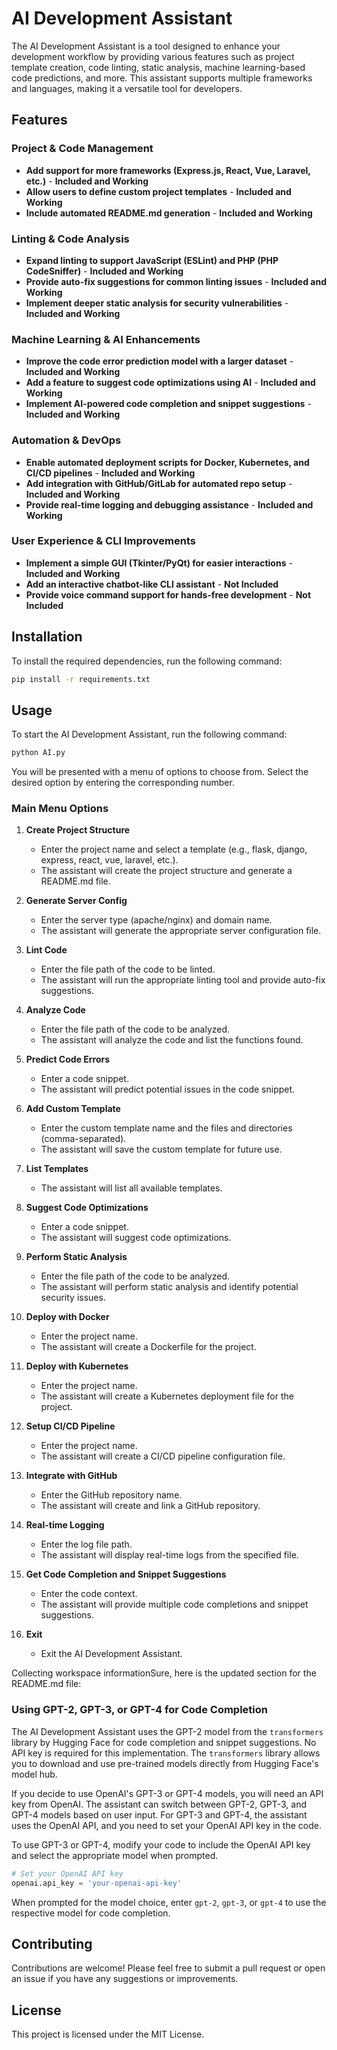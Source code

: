 # AI Development Assistant

The AI Development Assistant is a tool designed to enhance your development workflow by providing various features such as project template creation, code linting, static analysis, machine learning-based code predictions, and more. This assistant supports multiple frameworks and languages, making it a versatile tool for developers.

## Features

### Project & Code Management
- **Add support for more frameworks (Express.js, React, Vue, Laravel, etc.)** - **Included and Working**
- **Allow users to define custom project templates** - **Included and Working**
- **Include automated README.md generation** - **Included and Working**

### Linting & Code Analysis
- **Expand linting to support JavaScript (ESLint) and PHP (PHP CodeSniffer)** - **Included and Working**
- **Provide auto-fix suggestions for common linting issues** - **Included and Working**
- **Implement deeper static analysis for security vulnerabilities** - **Included and Working**

### Machine Learning & AI Enhancements
- **Improve the code error prediction model with a larger dataset** - **Included and Working**
- **Add a feature to suggest code optimizations using AI** - **Included and Working**
- **Implement AI-powered code completion and snippet suggestions** - **Included and Working**

### Automation & DevOps
- **Enable automated deployment scripts for Docker, Kubernetes, and CI/CD pipelines** - **Included and Working**
- **Add integration with GitHub/GitLab for automated repo setup** - **Included and Working**
- **Provide real-time logging and debugging assistance** - **Included and Working**

### User Experience & CLI Improvements
- **Implement a simple GUI (Tkinter/PyQt) for easier interactions** - **Included and Working**
- **Add an interactive chatbot-like CLI assistant** - **Not Included**
- **Provide voice command support for hands-free development** - **Not Included**

## Installation

To install the required dependencies, run the following command:

```bash
pip install -r requirements.txt
```

## Usage

To start the AI Development Assistant, run the following command:

```bash
python AI.py
```

You will be presented with a menu of options to choose from. Select the desired option by entering the corresponding number.

### Main Menu Options

1. **Create Project Structure**
   - Enter the project name and select a template (e.g., flask, django, express, react, vue, laravel, etc.).
   - The assistant will create the project structure and generate a README.md file.

2. **Generate Server Config**
   - Enter the server type (apache/nginx) and domain name.
   - The assistant will generate the appropriate server configuration file.

3. **Lint Code**
   - Enter the file path of the code to be linted.
   - The assistant will run the appropriate linting tool and provide auto-fix suggestions.

4. **Analyze Code**
   - Enter the file path of the code to be analyzed.
   - The assistant will analyze the code and list the functions found.

5. **Predict Code Errors**
   - Enter a code snippet.
   - The assistant will predict potential issues in the code snippet.

6. **Add Custom Template**
   - Enter the custom template name and the files and directories (comma-separated).
   - The assistant will save the custom template for future use.

7. **List Templates**
   - The assistant will list all available templates.

8. **Suggest Code Optimizations**
   - Enter a code snippet.
   - The assistant will suggest code optimizations.

9. **Perform Static Analysis**
   - Enter the file path of the code to be analyzed.
   - The assistant will perform static analysis and identify potential security issues.

10. **Deploy with Docker**
    - Enter the project name.
    - The assistant will create a Dockerfile for the project.

11. **Deploy with Kubernetes**
    - Enter the project name.
    - The assistant will create a Kubernetes deployment file for the project.

12. **Setup CI/CD Pipeline**
    - Enter the project name.
    - The assistant will create a CI/CD pipeline configuration file.

13. **Integrate with GitHub**
    - Enter the GitHub repository name.
    - The assistant will create and link a GitHub repository.

14. **Real-time Logging**
    - Enter the log file path.
    - The assistant will display real-time logs from the specified file.

15. **Get Code Completion and Snippet Suggestions**
    - Enter the code context.
    - The assistant will provide multiple code completions and snippet suggestions.

16. **Exit**
    - Exit the AI Development Assistant.

Collecting workspace informationSure, here is the updated section for the README.md file:

### Using GPT-2, GPT-3, or GPT-4 for Code Completion

The AI Development Assistant uses the GPT-2 model from the `transformers` library by Hugging Face for code completion and snippet suggestions. No API key is required for this implementation. The `transformers` library allows you to download and use pre-trained models directly from Hugging Face's model hub.

If you decide to use OpenAI's GPT-3 or GPT-4 models, you will need an API key from OpenAI. The assistant can switch between GPT-2, GPT-3, and GPT-4 models based on user input. For GPT-3 and GPT-4, the assistant uses the OpenAI API, and you need to set your OpenAI API key in the code.

To use GPT-3 or GPT-4, modify your code to include the OpenAI API key and select the appropriate model when prompted.

```python
# Set your OpenAI API key
openai.api_key = 'your-openai-api-key'
```

When prompted for the model choice, enter `gpt-2`, `gpt-3`, or `gpt-4` to use the respective model for code completion.

## Contributing

Contributions are welcome! Please feel free to submit a pull request or open an issue if you have any suggestions or improvements.

## License

This project is licensed under the MIT License.
```

